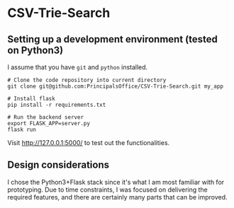 # CSV-Trie-Search

## Setting up a development environment (tested on Python3)

I assume that you have `git` and `python` installed.

    # Clone the code repository into current directory
    git clone git@github.com:PrincipalsOffice/CSV-Trie-Search.git my_app

    # Install flask
    pip install -r requirements.txt
    
    # Run the backend server
    export FLASK_APP=server.py
    flask run

Visit http://127.0.0.1:5000/ to test out the functionalities.


## Design considerations
I chose the Python3+Flask stack since it's what I am most familiar with for prototyping.
Due to time constraints, I was focused on delivering the required features, and there are certainly many parts that can be improved.
